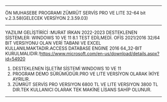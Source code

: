 **********************************************************
ÖN MUHASEBE PROGRAMI ZÜMRÜT SERVİS PRO VE LITE 32-64 bit v.2.3.58(GELECEK VERSİYON 2.3.59.03)
**********************************************************
YAZILIM GELİŞTİRİCİ :MURAT IRKAN 2022-2023  DESTEKLENEN SİSTEMLER: WINDOWS 10 VE 11 8.1 TEST EDİLMEDİ. 
OFİS 2021/2016 32/64 BIT VERSIYONU OLAN  VERİ TABANI VE EXCEL KULLANILMAKTADIR.ACCESS DATABASE ENGINE 2016 64_32-BIT  
KURULMALIDIR.!https://www.microsoft.com/en-us/download/details.aspx?id=54920
1. DESTEKLENEN İŞLETİM SİSTEMİ WINDOWS 10 VE 11 
2. PROGRAM DEMO SÜRÜMÜDÜR.PRO VE LITE VERSİYON OLARAK İKİYE AYRILIR.
3. ZÜMRÜT SERVİS PRO VERSIYON 6800 TL VE LITE VERSIYON 3800 TL DIR.TEK KULLANICI OLARAK TEK MAKİNE LİSANS SAHİP OLUNUR.
*********************************************************************************************************************




